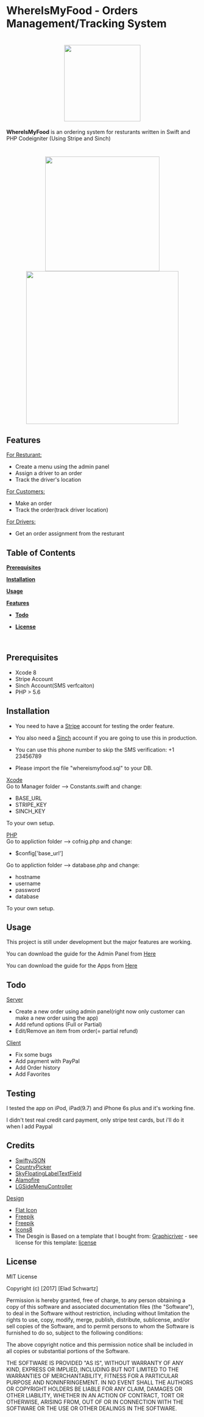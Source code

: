 # WhereIsMyFood - Orders Management/Tracking System

<h1 align="center">
  <img src="http://whereismyfood.biz/img/whereismyfood-logo.png"  width="200">
</h1>

**WhereIsMyFood** is an ordering system for resturants written in Swift and PHP Codeigniter (Using Stripe and Sinch)

<h1 align="center">
  <img src="http://whereismyfood.biz/img/app.png"  width="300" />
  <img src="http://whereismyfood.biz/img/web.png"   width="400" />
</h1>

Features
--------
<u>For Resturant:</u>
* Create a menu using the admin panel
* Assign a driver to an order
* Track the driver's location

<u>For Customers:</u>
* Make an order
* Track the order(track driver location)
 
 <u>For Drivers:</u>
* Get an order assignment from the resturant
 

Table of Contents
-----------------

[**Prerequisites**](#prerequisites)

[**Installation**](#installation)

[**Usage**](#usage)

[**Features**](#detailed-features)

* [**Todo**](#todo)

* [**License**](#license)

<br />

<a name="prerequisites"></a>

Prerequisites
------------

* Xcode 8
* Stripe Account
* Sinch Account(SMS verfcaiton)
* PHP > 5.6


Installation
------------

* You need to have a [Stripe](https://stripe.com) account for testing the order feature.

* You also need a [Sinch](https://www.sinch.com) account if you are going to use this in production.

* You can use this phone number to skip the SMS verification: +1 23456789 

* Please import the file "whereismyfood.sql" to your DB.

<u>Xcode</u> <br>
Go to Manager folder --> Constants.swift and change:

* BASE_URL
* STRIPE_KEY
* SINCH_KEY

To your own setup.

<u>PHP</u> <br>
Go to appliction folder --> cofnig.php and change:

* $config['base_url']

Go to appliction folder --> database.php and change:

* hostname
* username
* password
* database

To your own setup.


## Usage
This project is still under development but the major features are working.

You can download the guide for the Admin Panel from [Here](https://whereismyfood.biz/docs/amdin_guid.pdf)

You can download the guide for the Apps  from [Here](https://whereismyfood.biz/docs/amdin_guid.pdf)

Todo
----
<u> Server </u>
* Create a new order using admin panel(right now only customer can make a new order using the app)
* Add refund options (Full or Partial)
* Edit/Remove an item from order(= partial refund)

<u> Client </u>
* Fix some bugs
* Add payment with PayPal
* Add Order history
* Add Favorites




Testing
----

I tested the app on iPod, iPad(9.7) and iPhone 6s plus and it's working fine.

I didn't test real credit card payment, only stripe test cards, but i'll do it when I add Paypal


Credits
----
* [SwiftyJSON](https://github.com/SwiftyJSON/SwiftyJSON)
* [CountryPicker](https://github.com/Keyflow/CountryPicker-iOS-Swift)
* [SkyFloatingLabelTextField](https://github.com/Skyscanner/SkyFloatingLabelTextField)
* [Alamofire](https://github.com/Alamofire/Alamofire)
* [LGSideMenuController](https://github.com/Friend-LGA/LGSideMenuController)

<u>Design</u>

* [Flat Icon](https://www.flaticon.com/)
* [Freepik](http://www.freepik.com/)
* [Freepik](http://www.freepik.com/)
* [Icons8](https://icons8.com/)
* 	The Desgin is Based on a template that I bought  from:  [Graphicriver](https://graphicriver.net/item/mosher-restaurant-mobile-app-ui-kit/17807658?_ga=2.135878321.1295015634.1502460424-1570167637.1483370751) - see license for this template:  [license](https://graphicriver.net/licenses/faq#license-freely-accessible-a)
    

License
-------
MIT License

Copyright (c) [2017] [Elad Schwartz]

Permission is hereby granted, free of charge, to any person obtaining a copy
of this software and associated documentation files (the "Software"), to deal
in the Software without restriction, including without limitation the rights
to use, copy, modify, merge, publish, distribute, sublicense, and/or sell
copies of the Software, and to permit persons to whom the Software is
furnished to do so, subject to the following conditions:

The above copyright notice and this permission notice shall be included in all
copies or substantial portions of the Software.

THE SOFTWARE IS PROVIDED "AS IS", WITHOUT WARRANTY OF ANY KIND, EXPRESS OR
IMPLIED, INCLUDING BUT NOT LIMITED TO THE WARRANTIES OF MERCHANTABILITY,
FITNESS FOR A PARTICULAR PURPOSE AND NONINFRINGEMENT. IN NO EVENT SHALL THE
AUTHORS OR COPYRIGHT HOLDERS BE LIABLE FOR ANY CLAIM, DAMAGES OR OTHER
LIABILITY, WHETHER IN AN ACTION OF CONTRACT, TORT OR OTHERWISE, ARISING FROM,
OUT OF OR IN CONNECTION WITH THE SOFTWARE OR THE USE OR OTHER DEALINGS IN THE
SOFTWARE.
